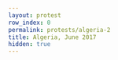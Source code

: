 ```yaml
---
layout: protest
row_index: 0
permalink: protests/algeria-2
title: Algeria, June 2017
hidden: true
---
```

